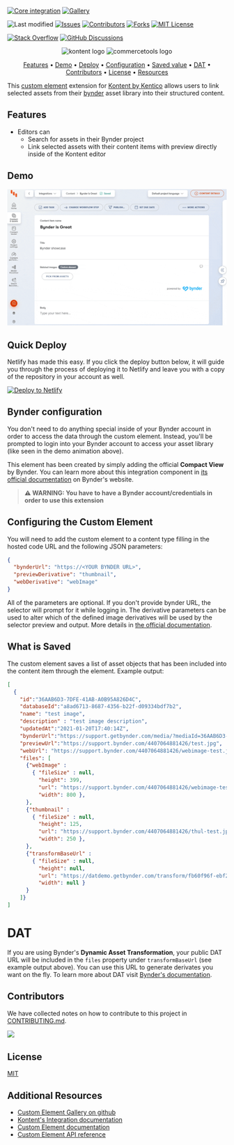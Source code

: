 [![Core integration][core-shield]](https://kontent.ai/integrations/bynder)
[![Gallery][gallery-shield]](https://kentico.github.io/kontent-custom-element-samples/gallery/)

![Last modified][last-commit]
[![Issues][issues-shield]][issues-url]
[![Contributors][contributors-shield]][contributors-url]
[![Forks][forks-shield]][forks-url]
[![MIT License][license-shield]][license-url]

[![Stack Overflow][stack-shield]](https://stackoverflow.com/tags/kentico-kontent)
[![GitHub Discussions][discussion-shield]](https://github.com/Kentico/Home/discussions)

<p align="center">
<image src="docs/kk-logo.svg" alt="kontent logo" width="200" />
<image src="docs/bynder_logo.png" 
alt="commercetools logo" width="300">
</p>

<p align="center">
  <a href="#features">Features</a> •
  <a href="#demo">Demo</a> •
  <a href="#quick-deploy">Deploy</a> •
  <a href="#configuring-the-custom-element">Configuration</a> •
  <a href="#what-is-saved">Saved value</a> •
  <a href="#dat">DAT</a> •
  <a href="#contributors">Contributors</a> •
  <a href="#license">License</a> •
  <a href="#additional-resources">Resources</a>
</p>

This [custom element](https://docs.kontent.ai/tutorials/develop-apps/integrate/integrating-your-own-content-editing-features) extension for [Kontent by Kentico](https://kontent.ai) allows users to link selected assets from their [bynder](https://www.bynder.com/en/) asset library into their structured content.

## Features

- Editors can
  - Search for assets in their Bynder project
  - Link selected assets with their content items with preview directly inside of the Kontent editor
  

## Demo

![Demo Animation][product-demo]

## Quick Deploy

Netlify has made this easy. If you click the deploy button below, it will guide you through the process of deploying it to Netlify and leave you with a copy of the repository in your account as well.

[![Deploy to Netlify](https://www.netlify.com/img/deploy/button.svg)](https://app.netlify.com/start/deploy?repository=https://github.com/Kentico/kontent-custom-element-bynder)


## Bynder configuration
You don't need to do anything special inside of your Bynder account in order to access the data through the custom element. Instead, you'll be prompted to login into your Bynder account to access your asset library (like seen in the demo animation above).

This element has been created by simply adding the official **Compact View** by Bynder. You can learn more about this integration component in [its official documentation](https://support.bynder.com/hc/en-us/articles/360014369640-Compact-View-overview-page) on Bynder's website.

> **⚠ WARNING: You have to have a Bynder account/credentials in order to use this extension** 

## Configuring the Custom Element
You will need to add the custom element to a content type filling in the hosted code URL and the following JSON parameters:

```json
{
  "bynderUrl": "https://<YOUR BYNDER URL>",
  "previewDerivative": "thumbnail",
  "webDerivative": "webImage"
}
```
All of the parameters are optional. 
If you don't provide bynder URL, the selector will prompt for it while logging in.
The derivative parameters can be used to alter which of the defined image derivatives will be used by the selector preview and output. More details in [the official documentation](https://support.bynder.com/hc/en-us/articles/360013871360#UUID-efe6ac1b-c1aa-62e5-f086-45cafead8b51).

## What is Saved

The custom element saves a list of asset objects that has been included into the content item through the element.
Example output:
```json
[
  {
    "id":"36AAB6D3-7DFE-41AB-A0B95A826D4C",
    "databaseId":"a8ad6713-8687-4356-b22f-d09334bdf7b2",
    "name": "test image",
    "description" : "test image description",
    "updatedAt":"2021-01-20T17:40:14Z",
    "bynderUrl":"https://support.getbynder.com/media/?mediaId=36AAB6D3-7DFE-41AB-A0B95A826D4C",
    "previewUrl":"https://support.bynder.com/4407064881426/test.jpg",
    "webUrl": "https://support.bynder.com/4407064881426/webimage-test.jpg",
    "files": [
      {"webImage" :  
        { "fileSize" : null, 
          "height": 399, 
          "url": "https://support.bynder.com/4407064881426/webimage-test.jpg", 
          "width": 800 },
      },
      {"thumbnail" : 
        { "fileSize" : null, 
          "height": 125, 
          "url": "https://support.bynder.com/4407064881426/thul-test.jpg", 
          "width": 250 },
      },
      {"transformBaseUrl" : 
        { "fileSize" : null, 
          "height": null, 
          "url": "https://datdemo.getbynder.com/transform/fb60f96f-ebf2-4a69-9ed8-8a828ef17283/Music", 
          "width": null }
      }
    ]}
]
```

# DAT
If you are using Bynder's **Dynamic Asset Transformation**, your public DAT URL will be included in the ``files`` property under ``transformBaseUrl`` (see example output above). You can use this URL to generate derivates you want on the fly. To learn more about DAT visit [Bynder's documentation](https://support.bynder.com/hc/en-us/articles/360018559260-Dynamic-Asset-Transformations-DAT).

## Contributors
We have collected notes on how to contribute to this project in [CONTRIBUTING.md](CONTRIBUTING.md).

<a href="https://github.com/Kentico/kontent-custom-element-bynder/graphs/contributors">
  <img src="https://contrib.rocks/image?repo=Kentico/kontent-custom-element-bynder" />
</a>

## License

[MIT](https://tldrlegal.com/license/mit-license)

## Additional Resources

- [Custom Element Gallery on github](https://kentico.github.io/kontent-custom-element-samples/gallery/)
- [Kontent's Integration documentation](https://docs.kontent.ai/tutorials/develop-apps/integrate/integrations-overview)
- [Custom Element documentation](https://docs.kontent.ai/tutorials/develop-apps/integrate/content-editing-extensions)
- [Custom Element API reference](https://docs.kontent.ai/reference/custom-elements-js-api)


[last-commit]: https://img.shields.io/github/last-commit/Kentico/kontent-custom-element-bynder?style=for-the-badge
[contributors-shield]: https://img.shields.io/github/contributors/Kentico/kontent-custom-element-bynder.svg?style=for-the-badge
[contributors-url]: https://github.com/Kentico/kontent-custom-element-bynder/graphs/contributors
[forks-shield]: https://img.shields.io/github/forks/Kentico/kontent-custom-element-bynder.svg?style=for-the-badge
[forks-url]: https://github.com/Kentico/kontent-custom-element-bynder/network/members
[stars-shield]: https://img.shields.io/github/stars/Kentico/kontent-custom-element-bynder.svg?style=for-the-badge
[stars-url]: https://github.com/Kentico/kontent-custom-element-bynder/stargazers
[issues-shield]: https://img.shields.io/github/issues/Kentico/kontent-custom-element-bynder.svg?style=for-the-badge
[issues-url]: https://github.com/Kentico/kontent-custom-element-bynder/issues
[license-shield]: https://img.shields.io/github/license/Kentico/kontent-custom-element-bynder.svg?style=for-the-badge
[license-url]: https://github.com/Kentico/kontent-custom-element-bynder/blob/master/LICENSE
[core-shield]: https://img.shields.io/static/v1?label=&message=core%20integration&style=for-the-badge&color=FF5733
[gallery-shield]: https://img.shields.io/static/v1?label=&message=extension%20gallery&style=for-the-badge&color=51bce0
[stack-shield]: https://img.shields.io/badge/Stack%20Overflow-ASK%20NOW-FE7A16.svg?logo=stackoverflow&logoColor=white&style=for-the-badge
[discussion-shield]: https://img.shields.io/badge/GitHub-Discussions-FE7A16.svg?logo=github&style=for-the-badge
[product-demo]: docs/bynder.gif?raw=true
